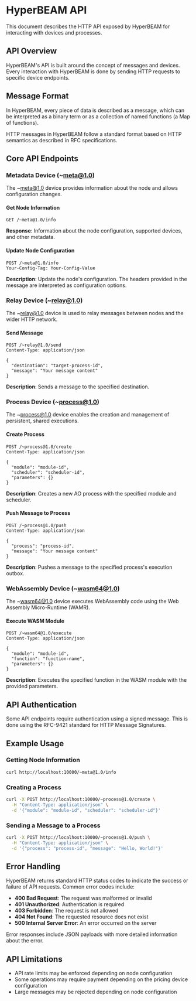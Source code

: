 # HyperBEAM API

This document describes the HTTP API exposed by HyperBEAM for interacting with devices and processes.

## API Overview

HyperBEAM's API is built around the concept of messages and devices. Every interaction with HyperBEAM is done by sending HTTP requests to specific device endpoints.

## Message Format

In HyperBEAM, every piece of data is described as a message, which can be interpreted as a binary term or as a collection of named functions (a Map of functions).

HTTP messages in HyperBEAM follow a standard format based on HTTP semantics as described in RFC specifications.

## Core API Endpoints

### Metadata Device (~meta@1.0)

The ~meta@1.0 device provides information about the node and allows configuration changes.

#### Get Node Information

```
GET /~meta@1.0/info
```

**Response**: Information about the node configuration, supported devices, and other metadata.

#### Update Node Configuration

```
POST /~meta@1.0/info
Your-Config-Tag: Your-Config-Value
```

**Description**: Update the node's configuration. The headers provided in the message are interpreted as configuration options.

### Relay Device (~relay@1.0)

The ~relay@1.0 device is used to relay messages between nodes and the wider HTTP network.

#### Send Message

```
POST /~relay@1.0/send
Content-Type: application/json

{
  "destination": "target-process-id",
  "message": "Your message content"
}
```

**Description**: Sends a message to the specified destination.

### Process Device (~process@1.0)

The ~process@1.0 device enables the creation and management of persistent, shared executions.

#### Create Process

```
POST /~process@1.0/create
Content-Type: application/json

{
  "module": "module-id",
  "scheduler": "scheduler-id",
  "parameters": {}
}
```

**Description**: Creates a new AO process with the specified module and scheduler.

#### Push Message to Process

```
POST /~process@1.0/push
Content-Type: application/json

{
  "process": "process-id",
  "message": "Your message content"
}
```

**Description**: Pushes a message to the specified process's execution outbox.

### WebAssembly Device (~wasm64@1.0)

The ~wasm64@1.0 device executes WebAssembly code using the Web Assembly Micro-Runtime (WAMR).

#### Execute WASM Module

```
POST /~wasm64@1.0/execute
Content-Type: application/json

{
  "module": "module-id",
  "function": "function-name",
  "parameters": {}
}
```

**Description**: Executes the specified function in the WASM module with the provided parameters.

## API Authentication

Some API endpoints require authentication using a signed message. This is done using the RFC-9421 standard for HTTP Message Signatures.

## Example Usage

### Getting Node Information

```bash
curl http://localhost:10000/~meta@1.0/info
```

### Creating a Process

```bash
curl -X POST http://localhost:10000/~process@1.0/create \
  -H "Content-Type: application/json" \
  -d '{"module": "module-id", "scheduler": "scheduler-id"}'
```

### Sending a Message to a Process

```bash
curl -X POST http://localhost:10000/~process@1.0/push \
  -H "Content-Type: application/json" \
  -d '{"process": "process-id", "message": "Hello, World!"}'
```

## Error Handling

HyperBEAM returns standard HTTP status codes to indicate the success or failure of API requests. Common error codes include:

- **400 Bad Request**: The request was malformed or invalid
- **401 Unauthorized**: Authentication is required
- **403 Forbidden**: The request is not allowed
- **404 Not Found**: The requested resource does not exist
- **500 Internal Server Error**: An error occurred on the server

Error responses include JSON payloads with more detailed information about the error.

## API Limitations

- API rate limits may be enforced depending on node configuration
- Some operations may require payment depending on the pricing device configuration
- Large messages may be rejected depending on node configuration